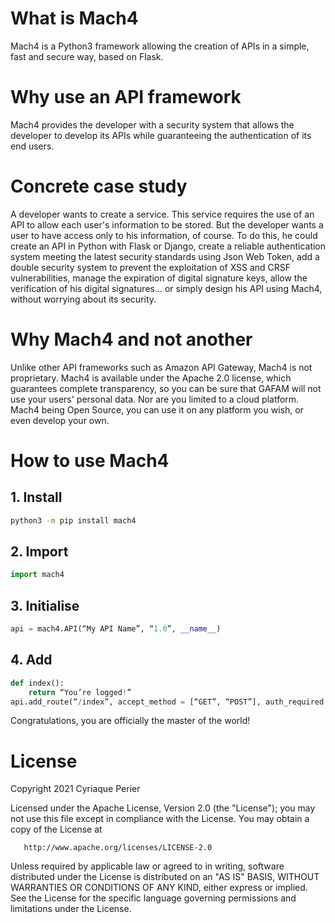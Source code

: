 # What is Mach4
Mach4 is a Python3 framework allowing the creation of APIs in a simple, fast and secure way, based on Flask.
# Why use an API framework
Mach4 provides the developer with a security system that allows the developer to develop its APIs while guaranteeing the authentication of its end users.
# Concrete case study
A developer wants to create a service. This service requires the use of an API to allow each user's information to be stored. But the developer wants a user to have access only to his information, of course. To do this, he could create an API in Python with Flask or Django, create a reliable authentication system meeting the latest security standards using Json Web Token, add a double security system to prevent the exploitation of XSS and CRSF vulnerabilities, manage the expiration of digital signature keys, allow the verification of his digital signatures... or simply design his API using Mach4, without worrying about its security.
# Why Mach4 and not another
Unlike other API frameworks such as Amazon API Gateway, Mach4 is not proprietary. Mach4 is available under the Apache 2.0 license, which guarantees complete transparency, so you can be sure that GAFAM will not use your users' personal data. Nor are you limited to a cloud platform. Mach4 being Open Source, you can use it on any platform you wish, or even develop your own.
# How to use Mach4
## 1. Install
```bash
python3 -m pip install mach4 
```
## 2. Import
```python
import mach4 
```
## 3. Initialise
```python
api = mach4.API(“My API Name”, “1.0”, __name__)
```
## 4. Add
```python
def index():
	return “You’re logged!”
api.add_route(“/index”, accept_method = [“GET”, “POST”], auth_required = True)
```
Congratulations, you are officially the master of the world!
# License
   Copyright 2021 Cyriaque Perier

   Licensed under the Apache License, Version 2.0 (the "License");
   you may not use this file except in compliance with the License.
   You may obtain a copy of the License at

       http://www.apache.org/licenses/LICENSE-2.0

   Unless required by applicable law or agreed to in writing, software
   distributed under the License is distributed on an "AS IS" BASIS,
   WITHOUT WARRANTIES OR CONDITIONS OF ANY KIND, either express or implied.
   See the License for the specific language governing permissions and
   limitations under the License.